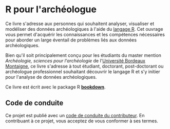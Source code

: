 # R pour l'archéologue

Ce livre s'adresse aux personnes qui souhaitent analyser, visualiser et modéliser des données archéologiques à l'aide du [langage R](https://www.r-project.org/). Cet ouvrage vous permet d'acquérir les connaissances et les compétences nécessaires pour aborder un large éventail de problèmes liés aux données archéologiques.

Bien qu'il soit principalement conçu pour les étudiants du master mention *Archéologie, sciences pour l'archéologie* de l'[Université Bordeaux Montaigne](https://www.u-bordeaux-montaigne.fr/), ce livre s'adresse à tout étudiant, doctorant, post-doctorant ou archéologue professionnel souhaitant découvrir le langage R et s'y initier pour l'analyse de données archéologiques.

Ce livre est écrit avec le package R [**bookdown**](https://github.com/rstudio/bookdown).

## Code de conduite

Ce projet est publié avec un [code de conduite du contributeur](https://contributor-covenant.org/version/2/0/CODE_OF_CONDUCT.html). En contribuant à ce projet, vous acceptez de vous conformer à ses termes.

